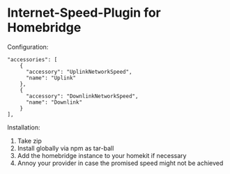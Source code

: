 # Internet-Speed-Plugin for Homebridge

Configuration:
```
"accessories": [
    {
      "accessory": "UplinkNetworkSpeed",
      "name": "Uplink"
    },
    {
      "accessory": "DownlinkNetworkSpeed",
      "name": "Downlink"
    }
],
```

Installation:
1. Take zip
2. Install globally via npm as tar-ball
3. Add the homebridge instance to your homekit if necessary
4. Annoy your provider in case the promised speed might not be achieved